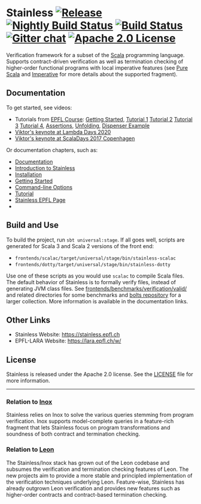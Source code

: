 # Stainless [![Release][release-img]][latest-release] [![Nightly Build Status][nightly-larabot-img]][nightly-larabot-ref] [![Build Status][larabot-img]][larabot-ref] [![Gitter chat][gitter-img]][gitter-ref] [![Apache 2.0 License][license-img]][license-ref]

Verification framework for a subset of the [Scala](http://scala-lang.org) programming language.
Supports contract-driven verification as well as termination checking of higher-order
functional programs with local imperative features (see [Pure Scala](https://epfl-lara.github.io/stainless/purescala.html)
and [Imperative](https://epfl-lara.github.io/stainless/imperative.html)
for more details about the supported fragment).

## Documentation

To get started, see videos:
  * Tutorials from [EPFL Course](https://lara.epfl.ch/w/fv20/top): [Getting Started](https://tube.switch.ch/videos/c7d203e8),  [Tutorial 1](https://tube.switch.ch/videos/03edee61) [Tutorial 2](https://tube.switch.ch/videos/c22ea3e8) [Tutorial 3](https://tube.switch.ch/videos/7f57f7a9) [Tutorial 4](https://tube.switch.ch/videos/2a9fd35c), [Assertions](https://tube.switch.ch/videos/44e8a0dc), [Unfolding](https://tube.switch.ch/videos/ada8a42c), [Dispenser Example](https://tube.switch.ch/videos/ded227dd)
  * [Viktor's keynote at Lambda Days 2020](https://www.youtube.com/watch?v=dkO59PTcNxA)  
  * [Viktor's keynote at ScalaDays 2017 Copenhagen](https://www.youtube.com/watch?v=d4VeFa0z_Lo)

Or documentation chapters, such as:
  * [Documentation](https://epfl-lara.github.io/stainless/)
  * [Introduction to Stainless](https://epfl-lara.github.io/stainless/intro.html)
  * [Installation](https://epfl-lara.github.io/stainless/installation.html)
  * [Getting Started](https://epfl-lara.github.io/stainless/gettingstarted.html)
  * [Command-line Options](https://epfl-lara.github.io/stainless/options.html)
  * [Tutorial](https://epfl-lara.github.io/stainless/tutorial.html)
  * [Stainless EPFL Page](https://stainless.epfl.ch)
  * 
  
## Build and Use

To build the project, run `sbt universal:stage`. If all goes well, scripts are generated for Scala 3 and Scala 2 versions of the front end:
  * `frontends/scalac/target/universal/stage/bin/stainless-scalac`
  * `frontends/dotty/target/universal/stage/bin/stainless-dotty`
  
Use one of these scripts as you would use `scalac` to compile Scala files.
The default behavior of Stainless is to formally verify files, instead of generating JVM class files. 
See [frontends/benchmarks/verification/valid/](frontends/benchmarks/verification/valid/) and related directories for some benchmarks and
[bolts repository](https://github.com/epfl-lara/bolts/) for a larger collection.
More information is available in the documentation links.

## Other Links

* Stainless Website: https://stainless.epfl.ch
* EPFL-LARA Website: https://lara.epfl.ch/w/

## License

Stainless is released under the Apache 2.0 license. See the [LICENSE]() file for more information.

---

### Relation to [Inox](https://github.com/epfl-lara/inox)

Stainless relies on Inox to solve the various queries stemming from program verification.
Inox supports model-complete queries in a feature-rich fragment that lets Stainless focus
on program transformations and soundness of both contract and termination checking.

### Relation to [Leon](https://github.com/epfl-lara/leon)

The Stainless/Inox stack has grown out of the Leon codebase and subsumes the verification and
termination checking features of Leon. The new projects aim to provide a more stable and
principled implementation of the verification techniques underlying Leon. Feature-wise,
Stainless has already outgrown Leon verification and provides new features such as higher-order
contracts and contract-based termination checking.

[latest-release]: https://github.com/epfl-lara/stainless/releases/latest
[license-img]: https://img.shields.io/badge/license-Apache_2.0-blue.svg?color=134EA2
[license-ref]: https://github.com/epfl-lara/stainless/blob/main/LICENSE
[gitter-img]: https://img.shields.io/gitter/room/gitterHQ/gitter.svg?color=ed1965
[gitter-ref]: https://gitter.im/epfl-lara/stainless
[larabot-img]: http://laraquad4.epfl.ch:9000/epfl-lara/stainless/status/main
[larabot-ref]: http://laraquad4.epfl.ch:9000/epfl-lara/stainless/builds
[nightly-larabot-img]: http://laraquad4.epfl.ch:9000/epfl-lara/stainless/status/main?nightly=true
[nightly-larabot-ref]: http://laraquad4.epfl.ch:9000/epfl-lara/stainless/builds
[release-img]: https://img.shields.io/github/release-pre/epfl-lara/stainless.svg
[tag-date-img]: https://img.shields.io/github/release-date-pre/epfl-lara/stainless.svg?style=popout
